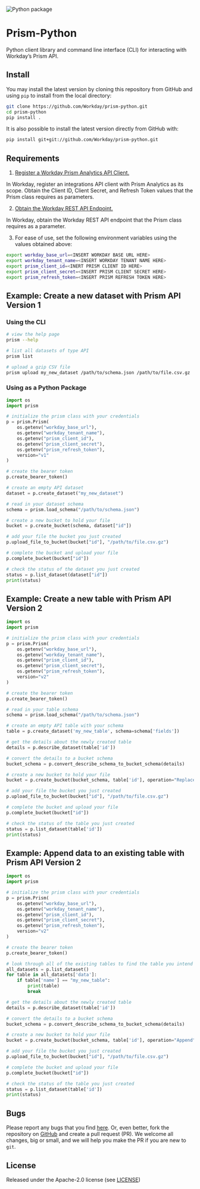 ![Python package](https://github.com/Workday/prism-python/workflows/Python%20package/badge.svg)

# Prism-Python

Python client library  and command line interface (CLI) for interacting with Workday’s Prism API.

## Install
You may install the latest version by cloning this repository from GitHub
and using `pip` to install from the local directory:

```bash
git clone https://github.com/Workday/prism-python.git
cd prism-python
pip install .
```

It is also possible to install the latest version directly from GitHub with:

```bash
pip install git+git://github.com/Workday/prism-python.git
```

## Requirements

1. [Register a Workday Prism Analytics API Client.](https://doc.workday.com/reader/J1YvI9CYZUWl1U7_PSHyHA/qAugF2pRAGtECVLHKdMO_A)

In Workday, register an integrations API client with Prism Analytics as its
scope. Obtain the Client ID, Client Secret, and Refresh Token values that the
Prism class requires as parameters.

2. [Obtain the Workday REST API Endpoint.](https://doc.workday.com/reader/J1YvI9CYZUWl1U7_PSHyHA/L_RKkfJI6bKu1M2~_mfesQ)

In Workday, obtain the Workday REST API endpoint that the Prism class requires
as a parameter.

3. For ease of use, set the following environment variables using the values obtained above:

```bash
export workday_base_url=<INSERT WORKDAY BASE URL HERE>
export workday_tenant_name=<INSERT WORKDAY TENANT NAME HERE>
export prism_client_id=<INERT PRISM CLIENT ID HERE>
export prism_client_secret=<INSERT PRISM CLIENT SECRET HERE>
export prism_refresh_token=<INSERT PRISM REFRESH TOKEN HERE>
```

## Example: Create a new dataset with Prism API Version 1

### Using the CLI

```bash
# view the help page
prism --help

# list all datasets of type API
prism list

# upload a gzip CSV file
prism upload my_new_dataset /path/to/schema.json /path/to/file.csv.gz
```

### Using as a Python Package

```python
import os
import prism

# initialize the prism class with your credentials
p = prism.Prism(
    os.getenv("workday_base_url"),
    os.getenv("workday_tenant_name"),
    os.getenv("prism_client_id"), 
    os.getenv("prism_client_secret"),
    os.getenv("prism_refresh_token"),
    version="v1"
)

# create the bearer token
p.create_bearer_token()

# create an empty API dataset
dataset = p.create_dataset("my_new_dataset")

# read in your dataset schema
schema = prism.load_schema("/path/to/schema.json")

# create a new bucket to hold your file
bucket = p.create_bucket(schema, dataset["id"])

# add your file the bucket you just created
p.upload_file_to_bucket(bucket["id"], "/path/to/file.csv.gz")

# complete the bucket and upload your file
p.complete_bucket(bucket["id"])

# check the status of the dataset you just created
status = p.list_dataset(dataset["id"])
print(status)
```

## Example: Create a new table with Prism API Version 2

```python
import os
import prism

# initialize the prism class with your credentials
p = prism.Prism(
    os.getenv("workday_base_url"),
    os.getenv("workday_tenant_name"),
    os.getenv("prism_client_id"),
    os.getenv("prism_client_secret"),
    os.getenv("prism_refresh_token"),
    version="v2"
)

# create the bearer token
p.create_bearer_token()

# read in your table schema
schema = prism.load_schema("/path/to/schema.json")

# create an empty API table with your schema
table = p.create_dataset('my_new_table', schema=schema['fields'])

# get the details about the newly created table
details = p.describe_dataset(table['id'])

# convert the details to a bucket schema
bucket_schema = p.convert_describe_schema_to_bucket_schema(details)

# create a new bucket to hold your file
bucket = p.create_bucket(bucket_schema, table['id'], operation="Replace")

# add your file the bucket you just created
p.upload_file_to_bucket(bucket["id"], "/path/to/file.csv.gz")

# complete the bucket and upload your file
p.complete_bucket(bucket["id"])

# check the status of the table you just created
status = p.list_dataset(table['id'])
print(status)
```

## Example: Append data to an existing table with Prism API Version 2

```python
import os
import prism

# initialize the prism class with your credentials
p = prism.Prism(
    os.getenv("workday_base_url"),
    os.getenv("workday_tenant_name"),
    os.getenv("prism_client_id"),
    os.getenv("prism_client_secret"),
    os.getenv("prism_refresh_token"),
    version="v2"
)

# create the bearer token
p.create_bearer_token()

# look through all of the existing tables to find the table you intend to append
all_datasets = p.list_dataset()
for table in all_datasets['data']:
    if table['name'] == "my_new_table":
        print(table)
        break

# get the details about the newly created table
details = p.describe_dataset(table['id'])

# convert the details to a bucket schema
bucket_schema = p.convert_describe_schema_to_bucket_schema(details)

# create a new bucket to hold your file
bucket = p.create_bucket(bucket_schema, table['id'], operation="Append")

# add your file the bucket you just created
p.upload_file_to_bucket(bucket["id"], "/path/to/file.csv.gz")

# complete the bucket and upload your file
p.complete_bucket(bucket["id"])

# check the status of the table you just created
status = p.list_dataset(table['id'])
print(status)
```

## Bugs
Please report any bugs that you find [here](https://github.com/Workday/prism-python/issues).
Or, even better, fork the repository on [GitHub](https://github.com/Workday/prism-python)
and create a pull request (PR). We welcome all changes, big or small, and we
will help you make the PR if you are new to `git`.

## License
Released under the Apache-2.0 license (see [LICENSE](https://github.com/Workday/prism-python/blob/master/LICENSE))
